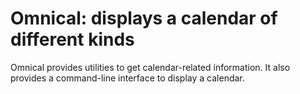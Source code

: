 # Omnical: displays a calendar of different kinds

Omnical provides utilities to get calendar-related information.  It also provides a command-line interface to display a calendar.
